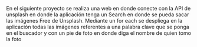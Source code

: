 En el siguiente proyecto se realiza una web en donde conecte con la API de unsplash en donde la aplicación tenga un Search en donde se pueda sacar las imágenes Free de Unsplash. 
Mediante un for each se despliega en la aplicación todas las imágenes referentes a una palabra clave que se ponga en el buscador y con un pie de foto en donde diga el nombre de 
quien tomo la foto
